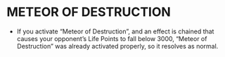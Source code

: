 
# METEOR OF DESTRUCTION

*   If you activate “Meteor of Destruction”, and an effect is chained that causes your opponent’s Life Points to fall below 3000, “Meteor of Destruction” was already activated properly, so it resolves as normal.

  